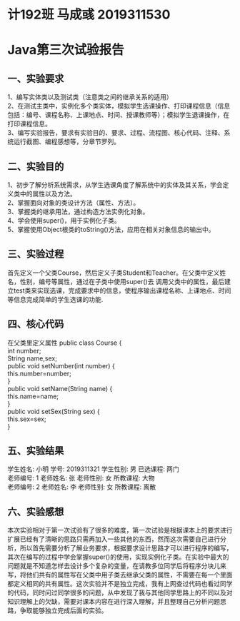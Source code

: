 # 计192班 马成彧 2019311530<br/>
# Java第三次试验报告<br/>
## 一、实验要求<br/>
1、编写实体类以及测试类（注意类之间的继承关系的适用）<br/>
2、在测试主类中，实例化多个类实体，模拟学生选课操作、打印课程信息（信息包括：编号、课程名称、上课地点、时间、授课教师等）；模拟学生退课操作，在打印课程信息。<br/>
3、编写实验报告，要求有实验目的、要求、过程、流程图、核心代码、注释、系统运行截图、编程感想等，分章节罗列。<br/>
## 二、实验目的<br/>
1、初步了解分析系统需求，从学生选课角度了解系统中的实体及其关系，学会定义类中的属性以及方法。<br/>
2、掌握面向对象的类设计方法（属性、方法）。<br/>
3、掌握类的继承用法，通过构造方法实例化对象。<br/>
4、学会使用super()，用于实例化子类。<br/>
5、掌握使用Object根类的toString()方法，应用在相关对象信息的输出中。<br/>
## 三、实验过程<br/>
   首先定义一个父类Course，然后定义子类Student和Teacher。在父类中定义姓名，性别，编号等属性，通过在子类中使用super()去 调用父类中的属性，最后建立test类来实现选课，完成要求中的信息，使程序输出课程名称、上课地点、时间等信息完成简单的学生选课的功能.<br/>   
## 四、核心代码<br/>
在父类里定义属性
public class Course {<br/>
	int number;<br/>
	String name,sex;<br/>
	public void setNumber(int number) {<br/>
		this.number=number;<br/>
	}<br/>
	public void setName(String name) {<br/>
		this.name=name;<br/>
	}<br/>
	public void setSex(String sex) {<br/>
		this.sex=sex;<br/>
	}<br/>
## 五、实验结果<br/>
 学生姓名: 小明 学号: 2019311321 学生性别: 男 已选课程: 两门<br/>
 老师编号: 1 老师姓名: 张 老师性别: 女 所教课程: 大物<br/>
 老师编号: 2 老师姓名: 李 老师性别: 女 所教课程: 离散<br/>
## 六、实验感想<br/>
   本次实验相对于第一次试验有了很多的难度，第一次试验是根据课本上的要求进行扩展已经有了清晰的思路只需再加入一些其他的东西，然而这次需要自己进行分析，所以首先需要分析了解业务要求，根据要求设计思路才可以进行程序的编写，其次在编写的过程中学会掌握super()的使用，实现实例化子类。在实验中最大的问题就是不知道怎样去设计多个复杂的变量，在请教多位同学后将程序分块儿来写，将他们共有的属性写在父类中用子类去继承父类的属性，不需要在每一个里面都定义相同的共有属性。这次实验并不是独立完成，我有上网查过代码也看过同学的代码，同时问过同学很多的问题，从中发现了我与其他同学思路上的不同以及对知识理解上的欠缺，需要对课本内容在进行深入理解，并且整理自己分析问题思路，争取能够独立完成后面的实验。<br/>
